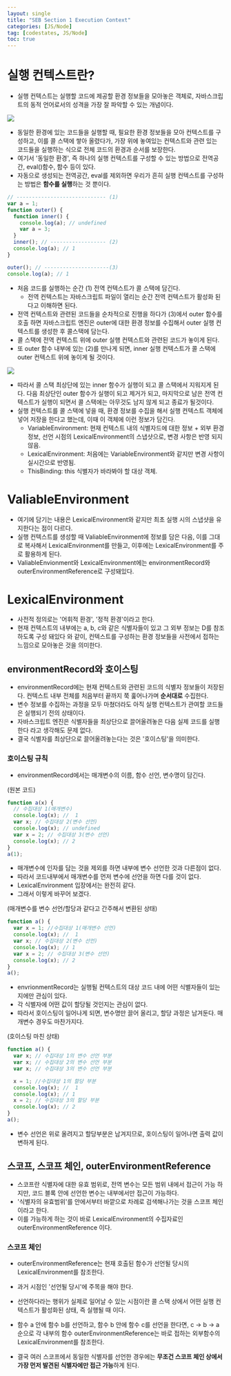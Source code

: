 ```yaml
---
layout: single
title: "SEB Section 1 Execution Context"
categories: [JS/Node]
tag: [codestates, JS/Node]
toc: true
---
```


# 실행 컨텍스트란?

- 실행 컨텍스트는 실행할 코드에 제공할 환경 정보들을 모아놓은 객체로, 자바스크립트의 동적 언어로서의 성격을 가장 잘 파악할 수 있는 개념이다.

<img src="/assets/images/stack.png">

- 동일한 환경에 있는 코드들을 실행할 때, 필요한 환경 정보들을 모아 컨텍스트를 구성하고, 이를 콜 스택에 쌓아 올렸다가, 가장 위에 놓여있는 컨텍스트와 관련 있는 코드들을 실행하는 식으로 전체 코드의 환경과 순서를 보장한다.
- 여기서 '동일한 환경', 즉 하나의 실행 컨텍스트를 구성할 수 있는 방법으로 전역공간, eval()함수, 함수 등이 있다.
- 자동으로 생성되는 전역공간, eval를 제외하면 우리가 흔히 실행 컨텍스트를 구성하는 방법은 **함수를 실행**하는 것 뿐이다.

```js
// ----------------------------- (1)
var a = 1;
function outer() {
  function inner() {
    console.log(a); // undefined
    var a = 3;
  }
  inner(); // ------------------ (2)
  console.log(a); // 1
}

outer(); // ---------------------(3)
console.log(a); // 1
```

- 처음 코드를 실행하는 순간 (1) 전역 컨텍스트가 콜 스택에 담긴다.
  - 전역 컨텍스트는 자바스크립트 파일이 열리는 순간 전역 컨텍스트가 활성화 된다고 이해하면 된다.
- 전역 컨텍스트와 관련된 코드들을 순차적으로 진행을 하다가 (3)에서 outer 함수를 호출 하면 자바스크립트 엔진은 outer에 대한 환경 정보를 수집해서 outer 실행 컨텍스트를 생성한 후 콜스택에 담는다.
- 콜 스택에 전역 컨텍스트 위에 outer 실행 컨텍스트와 관련된 코드가 놓이게 된다.
- 또 outer 함수 내부에 있는 (2)를 만나게 되면, inner 실행 컨텍스트가 콜 스택에 outer 컨텍스트 위에 놓이게 될 것이다.

<img src="/assets/images/callstack.png">

- 따라서 콜 스택 최상단에 있는 inner 함수가 실행이 되고 콜 스택에서 지워지게 된다. 다음 최상단인 outer 함수가 실행이 되고 제거가 되고, 마지막으로 남은 전역 컨텍스트가 실행이 되면서 콜 스택에는 아무것도 남지 않게 되고 종료가 될것이다.
- 실행 컨텍스트를 콜 스택에 넣을 때, 환경 정보를 수집을 해서 실행 컨텍스트 객체에 넣어 저장을 한다고 했는데, 이때 이 객체에 이런 정보가 담긴다.
  - VariableEnvironment: 현재 컨텍스트 내의 식별자드에 대한 정보 + 외부 환경 정보, 선언 시점의 LexicalEnvironment의 스냅샷으로, 변경 사항은 반영 되지 않음.
  - LexicalEnvironment: 처음에는 VariableEnvironment와 같지만 변경 사항이 실시간으로 반영됨.
  - ThisBinding: this 식별자가 바라봐야 할 대상 객체.

# ValiableEnvironment

- 여기에 담기는 내용은 LexicalEnvironment와 같지만 최초 실행 시의 스냅샷을 유지한다는 점이 다르다.
- 실행 컨텍스트를 생성할 때 ValiableEnvironment에 정보를 담은 다음, 이를 그대로 복사해서 LexicalEnvironment를 만들고, 이후에는 LexicalEnvironment를 주로 활용하게 된다.
- ValiableEnvionment와 LexicalEnvironment에는 environmentRecord와 outerEnvironmentReference로 구성돼있다.

# LexicalEnvironment

- 사전적 정의로는 '어휘적 환경', '정적 환경'이라고 한다.
- 현재 컨텍스트의 내부에는 a, b, c와 같은 식별자들이 있고 그 외부 정보는 D를 참조하도록 구성 돼있다 와 같이, 컨텍스트를 구성하는 환경 정보들을 사전에서 접하는 느낌으로 모아놓은 것을 의미한다.

## environmentRecord와 호이스팅

- environmentRecord에는 현재 컨텍스트와 관련된 코드의 식별자 정보들이 저장된다. 컨텍스트 내부 전체를 처음부터 끝까지 쭉 훑어나가며 **순서대로** 수집한다.
- 변수 정보를 수집하는 과정을 모두 마쳤더라도 아직 실행 컨텍스트가 관여할 코드들은 실행되기 전의 상태이다.
- 자바스크립트 엔진은 식별자들을 최상단으로 끌어올려놓은 다음 실제 코드를 실행한다 라고 생각해도 문제 없다.
- 결국 식별자를 최상단으로 끌어올려놓는다는 것은 '호이스팅'을 의미한다.

### 호이스팅 규칙

- environmentRecord에서는 매개변수의 이름, 함수 선언, 변수명이 담긴다.

(원본 코드)

```js
function a(x) {
  // 수집대상 1(매개변수)
  console.log(x); //  1
  var x; // 수집대상 2(변수 선언)
  console.log(x); // undefined
  var x = 2; // 수집대상 3(변수 선언)
  console.log(x); // 2
}
a(1);
```

- 매개변수에 인자를 담는 것을 제외를 하면 내부에 변수 선언한 것과 다른점이 없다.
- 따라서 코드내부에서 매개변수를 먼저 변수에 선언을 하면 다를 것이 없다.
- LexicalEnvironment 입장에서는 완전히 같다.
- 그래서 이렇게 바꾸어 보겠다.

(매개변수를 변수 선언/할당과 같다고 간주해서 변환된 상태)

```js
function a() {
  var x = 1; //수집대상 1(매개변수 선언)
  console.log(x); //  1
  var x; // 수집대상 2(변수 선언)
  console.log(x); // 1
  var x = 2; // 수집대상 3(변수 선언)
  console.log(x); // 2
}
a();
```

- envrionmentRecord는 실행될 컨텍스트의 대상 코드 내에 어떤 식별자들이 있는지에만 관심이 있다.
- 각 식별자에 어떤 값이 할당될 것인지는 관심이 없다.
- 따라서 호이스팅이 일어나게 되면, 변수명만 끌어 올리고, 할당 과정은 남겨둔다. 매개변수 경우도 마찬가지다.

(호이스팅 마친 상태)

```js
function a() {
  var x; // 수집대상 1의 변수 선언 부분
  var x; // 수집대상 2의 변수 선언 부분
  var x; // 수집대상 3의 변수 선언 부분

  x = 1; //수집대상 1의 할당 부분
  console.log(x); //  1
  console.log(x); // 1
  x = 2; // 수집대상 3의 할당 부분
  console.log(x); // 2
}
a();
```

- 변수 선언은 위로 올려지고 할당부분은 남겨지므로, 호이스팅이 일어나면 출력 값이 변하게 된다.

## 스코프, 스코프 체인, outerEnvironmentReference

- 스코프란 식별자에 대한 유효 범위로, 전역 변수는 모든 범위 내에서 접근이 가능 하지만,
  코드 블록 안에 선언한 변수는 내부에서만 접근이 가능하다.
- '식별자의 유효범위'를 안에서부터 바깥으로 차례로 검색해나가는 것을 스코프 체인이라고
  한다.
- 이를 가능하게 하는 것이 바로 LexicalEnvironment의 수집자료인
  outerEnvironmentReference 이다.

### 스코프 체인

- outerEnvironmentReference는 현재 호출된 함수가 선언될 당시의
  LexicalEnvironment를 참조한다.
- 과거 시점인 '선언될 당시'에 주목을 해야 한다.
- 선언하다라는 행위가 실제로 일어날 수 있는 시점이란 콜 스택 상에서 어떤 실행 컨텍스트가
  활성화된 상태, 즉 실행될 때 이다.

- 함수 a 안에 함수 b를 선언하고, 함수 b 안에 함수 c를 선언을 한다면,
  c -> b -> a 순으로 각 내부의 함수 outerEnvironmentReference는 바로 접하는 외부함수의 LexicalEnvironment를 참조한다.
- 결국 여러 스코프에서 동일한 식별자를 선언한 경우에는
  **무조건 스코프 체인 상에서 가장 먼저 발견된 식별자에만 접근 가능**하게 된다.
